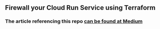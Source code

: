 ## Firewall your Cloud Run Service using Terraform

### The article referencing this repo [can be found at Medium](https://shadabambat1.medium.com/firewall-your-cloud-run-service-using-terraform-582848679eab)
